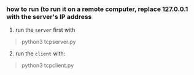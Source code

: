 ### how to run (to run it on a remote computer, replace 127.0.0.1 with the server's IP address

1. run the `server` first with

> python3 tcpserver.py

2. run the `client` with:

> python3 tcpclient.py

